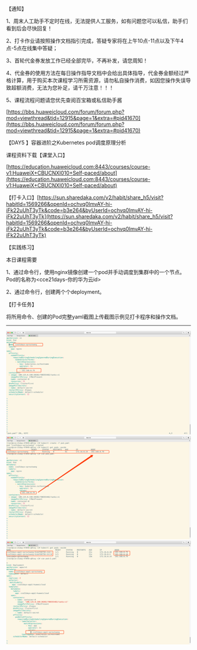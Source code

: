 【通知】

1、周末人工助手不定时在线，无法提供人工服务，如有问题您可以私信，助手们看到后会尽快回复！

2、打卡作业请按照操作文档指引完成，答疑专家将在上午10点-11点以及下午4点-5点在线集中答疑；

3、首轮代金券发放工作已经全部完毕，不再补发，请您周知！

4、代金券的使用方法在每日操作指导文档中会给出具体指导，代金券金额经过严格计算，用于购买本次课程学习所需资源，请勿私自操作消费，如因您操作失误导致超额消费，无法为您补足，请千万注意！！！

5、课程流程问题请您优先查阅百宝箱或私信助手酱

[https://bbs.huaweicloud.com/forum/forum.php?mod=viewthread&tid=12915&page=1&extra=#pid41670](https://bbs.huaweicloud.com/forum/forum.php?mod=viewthread&tid=12915&page=1&extra=#pid41670)

【DAY5 】容器进阶之Kubernetes pod调度原理分析

课程资料下载【课堂入口】

[https://education.huaweicloud.com:8443/courses/course-v1:HuaweiX+CBUCNXI010+Self-paced/about](https://education.huaweicloud.com:8443/courses/course-v1:HuaweiX+CBUCNXI010+Self-paced/about)

【打卡入口】[https://sun.sharedaka.com/v2/habit/share_h5/visit?habitId=1569266&openId=ochvq0ImvAY-hi-iFk22uUhT3yTk&code=b3e264&byUserId=ochvq0ImvAY-hi-iFk22uUhT3yTk](https://sun.sharedaka.com/v2/habit/share_h5/visit?habitId=1569266&openId=ochvq0ImvAY-hi-iFk22uUhT3yTk&code=b3e264&byUserId=ochvq0ImvAY-hi-iFk22uUhT3yTk)

【实践练习】

本日课程需要

1、通过命令行，使用nginx镜像创建一个pod并手动调度到集群中的一个节点。Pod的名称为<cce21days-你的华为云id>

2、通过命令行，创建两个个deployment。

【打卡任务】

将所用命令、创建的Pod完整yaml截图上传截图示例见打卡程序和操作文档。

-----


![](https://raw.githubusercontent.com/latermonk/Container_21DAY/master/DAY05/PNG/DAY0501.png)
![](https://raw.githubusercontent.com/latermonk/Container_21DAY/master/DAY05/PNG/DAY0502.png)
![](https://raw.githubusercontent.com/latermonk/Container_21DAY/master/DAY05/PNG/DAY0503.png)
